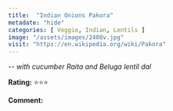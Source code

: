 ```yaml
---
title:  "Indian Onions Pakora"
metadate: "hide"
categories: [ Veggie, Indian, Lentils ]
image: "/assets/images/2408v.jpg"
visit: "https://en.wikipedia.org/wiki/Pakora"
---
```


_-- with cucumber Raita and Beluga lentil dal_

**Rating:** ⭐️⭐️⭐️  
  
**Comment:** 

